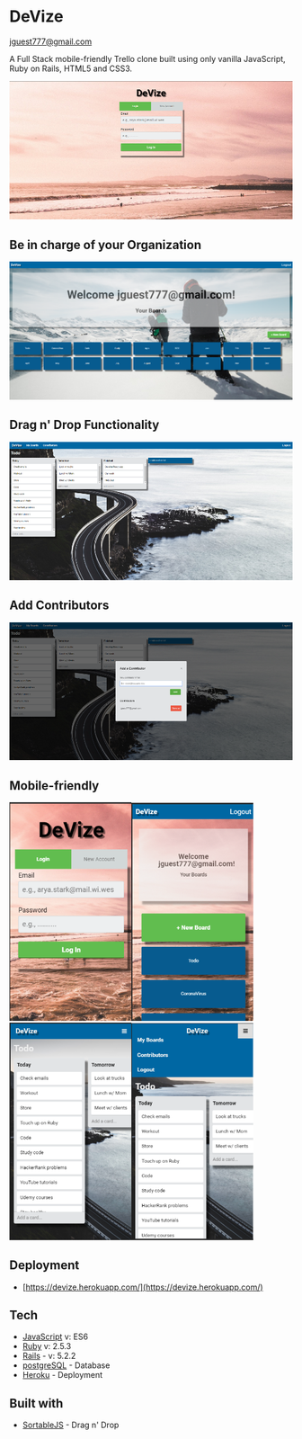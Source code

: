 # DeVize

[jguest777@gmail.com](mailto:jguest777@gmail.com)

A Full Stack mobile-friendly Trello clone built using only vanilla JavaScript, Ruby on Rails, HTML5 and CSS3.

<img src="images/index.PNG">

## Be in charge of your Organization

<img src="images/userboard.PNG">

## Drag n' Drop Functionality

<img src="images/board.PNG">

## Add Contributors

<img src="images/contribute.PNG">

## Mobile-friendly

<img src="images/mobileIndex.PNG" width="217"><img src="images/mobileUserboard.PNG" width="217"><img src="images/mobileBoard.PNG" width="217"><img src="images/css.PNG" width="217">

## Deployment

- [https://devize.herokuapp.com/](https://devize.herokuapp.com/)

## Tech

- [JavaScript](https://developer.mozilla.org/en-US/docs/Web/JavaScript) v: ES6
- [Ruby](https://www.ruby-lang.org/en/documentation/) v: 2.5.3
- [Rails](https://rubyonrails.org/) - v: 5.2.2
- [postgreSQL](https://www.postgresql.org/) - Database
- [Heroku](https://devcenter.heroku.com/) - Deployment

## Built with

- [SortableJS](https://github.com/SortableJS/Sortable) - Drag n' Drop
